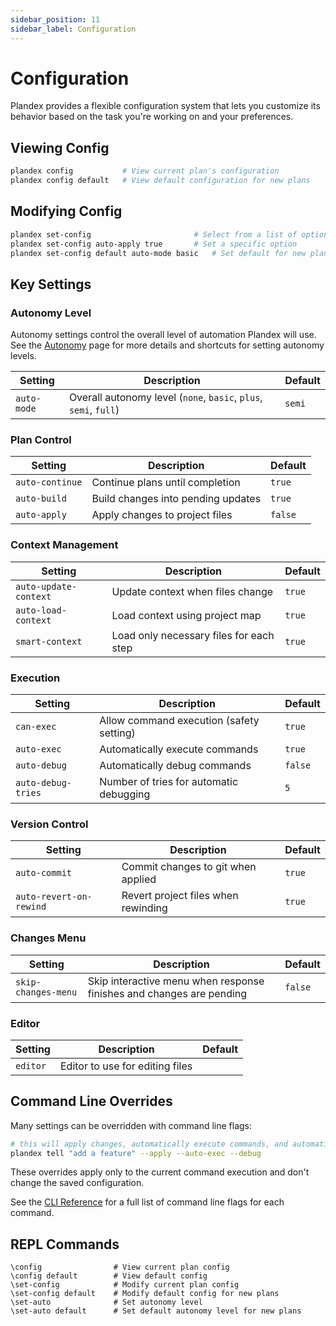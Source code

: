 ```yaml
---
sidebar_position: 11
sidebar_label: Configuration
---
```


# Configuration

Plandex provides a flexible configuration system that lets you customize its behavior based on the task you're working on and your preferences.

## Viewing Config

```bash
plandex config           # View current plan's configuration
plandex config default   # View default configuration for new plans
```

## Modifying Config

```bash
plandex set-config                       # Select from a list of options
plandex set-config auto-apply true       # Set a specific option
plandex set-config default auto-mode basic   # Set default for new plans
```

## Key Settings

### Autonomy Level

Autonomy settings control the overall level of automation Plandex will use. See the [Autonomy](./autonomy.md) page for more details and shortcuts for setting autonomy levels.

| Setting               | Description                                                      | Default |
| --------------------- | ---------------------------------------------------------------- | ------- |
| `auto-mode`           | Overall autonomy level (`none`, `basic`, `plus`, `semi`, `full`) | `semi` |

### Plan Control

| Setting               | Description                                                      | Default |
| --------------------- | ---------------------------------------------------------------- | ------- |
| `auto-continue`       | Continue plans until completion                                  | `true`  |
| `auto-build`          | Build changes into pending updates                               | `true`  |
| `auto-apply`          | Apply changes to project files                                   | `false` |

### Context Management

| Setting                 | Description                              | Default |
| ----------------------- | ---------------------------------------- | ------- |
| `auto-update-context` | Update context when files change           | `true`  |
| `auto-load-context`     | Load context using project map           | `true`  |
| `smart-context`         | Load only necessary files for each step  | `true`  |

### Execution

| Setting                 | Description                              | Default |
| ----------------------- | ---------------------------------------- | ------- |
| `can-exec`              | Allow command execution (safety setting) | `true`  |
| `auto-exec`             | Automatically execute commands           | `true` |
| `auto-debug`            | Automatically debug commands             | `false` |
| `auto-debug-tries`      | Number of tries for automatic debugging  | `5`     |

### Version Control

| Setting                 | Description                              | Default |
| ----------------------- | ---------------------------------------- | ------- |
| `auto-commit`           | Commit changes to git when applied       | `true` |
| `auto-revert-on-rewind` | Revert project files when rewinding      | `true`  |

### Changes Menu

| Setting                 | Description                              | Default |
| ----------------------- | ---------------------------------------- | ------- |
| `skip-changes-menu`     | Skip interactive menu when response finishes and changes are pending | `false` |



### Editor

| Setting                 | Description                              | Default |
| ----------------------- | ---------------------------------------- | ------- |
| `editor`                | Editor to use for editing files          |   |




## Command Line Overrides

Many settings can be overridden with command line flags:

```bash
# this will apply changes, automatically execute commands, and automatically debug regardless of your autonomy level and config settings
plandex tell "add a feature" --apply --auto-exec --debug
```

These overrides apply only to the current command execution and don't change the saved configuration.

See the [CLI Reference](../cli-reference.md) for a full list of command line flags for each command.

## REPL Commands

```
\config                # View current plan config
\config default        # View default config
\set-config            # Modify current plan config
\set-config default    # Modify default config for new plans
\set-auto              # Set autonomy level
\set-auto default      # Set default autonomy level for new plans
```
